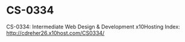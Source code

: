 # CS-0334
CS-0334: Intermediate Web Design &amp; Development
x10Hosting Index: http://cdreher26.x10host.com/CS0334/
